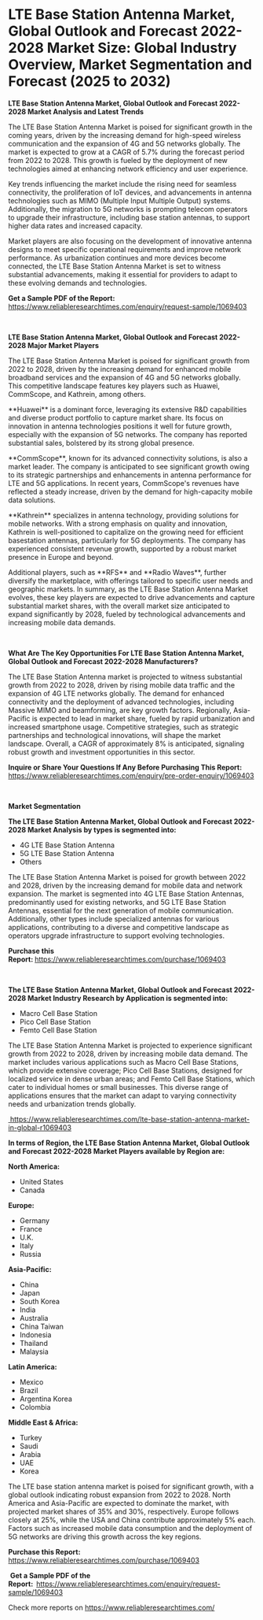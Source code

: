 <p><h1>LTE Base Station Antenna Market, Global Outlook and Forecast 2022-2028 Market Size: Global Industry Overview, Market Segmentation and Forecast (2025 to 2032)</h1></p><p><strong>LTE Base Station Antenna Market, Global Outlook and Forecast 2022-2028 Market Analysis and Latest Trends</strong></p>
<p><p>The LTE Base Station Antenna Market is poised for significant growth in the coming years, driven by the increasing demand for high-speed wireless communication and the expansion of 4G and 5G networks globally. The market is expected to grow at a CAGR of 5.7% during the forecast period from 2022 to 2028. This growth is fueled by the deployment of new technologies aimed at enhancing network efficiency and user experience.</p><p>Key trends influencing the market include the rising need for seamless connectivity, the proliferation of IoT devices, and advancements in antenna technologies such as MIMO (Multiple Input Multiple Output) systems. Additionally, the migration to 5G networks is prompting telecom operators to upgrade their infrastructure, including base station antennas, to support higher data rates and increased capacity.</p><p>Market players are also focusing on the development of innovative antenna designs to meet specific operational requirements and improve network performance. As urbanization continues and more devices become connected, the LTE Base Station Antenna Market is set to witness substantial advancements, making it essential for providers to adapt to these evolving demands and technologies.</p></p>
<p><strong>Get a Sample PDF of the Report:&nbsp;</strong> <a href="https://www.reliableresearchtimes.com/enquiry/request-sample/1069403?utm_campaign=2220&utm_medium=2&utm_source=Github&utm_content=ia&utm_term=21032025&utm_id=lte-base-station-antenna-market-global-outlook-and-forecast-2022-2028">https://www.reliableresearchtimes.com/enquiry/request-sample/1069403</a></p>
<p>&nbsp;</p>
<p><strong>LTE Base Station Antenna Market, Global Outlook and Forecast 2022-2028 Major Market Players</strong></p>
<p><p>The LTE Base Station Antenna Market is poised for significant growth from 2022 to 2028, driven by the increasing demand for enhanced mobile broadband services and the expansion of 4G and 5G networks globally. This competitive landscape features key players such as Huawei, CommScope, and Kathrein, among others.</p><p>**Huawei** is a dominant force, leveraging its extensive R&D capabilities and diverse product portfolio to capture market share. Its focus on innovation in antenna technologies positions it well for future growth, especially with the expansion of 5G networks. The company has reported substantial sales, bolstered by its strong global presence.</p><p>**CommScope**, known for its advanced connectivity solutions, is also a market leader. The company is anticipated to see significant growth owing to its strategic partnerships and enhancements in antenna performance for LTE and 5G applications. In recent years, CommScope's revenues have reflected a steady increase, driven by the demand for high-capacity mobile data solutions.</p><p>**Kathrein** specializes in antenna technology, providing solutions for mobile networks. With a strong emphasis on quality and innovation, Kathrein is well-positioned to capitalize on the growing need for efficient basestation antennas, particularly for 5G deployments. The company has experienced consistent revenue growth, supported by a robust market presence in Europe and beyond.</p><p>Additional players, such as **RFS** and **Radio Waves**, further diversify the marketplace, with offerings tailored to specific user needs and geographic markets. In summary, as the LTE Base Station Antenna Market evolves, these key players are expected to drive advancements and capture substantial market shares, with the overall market size anticipated to expand significantly by 2028, fueled by technological advancements and increasing mobile data demands.</p></p>
<p>&nbsp;</p>
<p><strong>What Are The Key Opportunities For LTE Base Station Antenna Market, Global Outlook and Forecast 2022-2028 Manufacturers?</strong></p>
<p><p>The LTE Base Station Antenna market is projected to witness substantial growth from 2022 to 2028, driven by rising mobile data traffic and the expansion of 4G LTE networks globally. The demand for enhanced connectivity and the deployment of advanced technologies, including Massive MIMO and beamforming, are key growth factors. Regionally, Asia-Pacific is expected to lead in market share, fueled by rapid urbanization and increased smartphone usage. Competitive strategies, such as strategic partnerships and technological innovations, will shape the market landscape. Overall, a CAGR of approximately 8% is anticipated, signaling robust growth and investment opportunities in this sector.</p></p>
<p><strong>Inquire or Share Your Questions If Any Before Purchasing This Report:</strong> <a href="https://www.reliableresearchtimes.com/enquiry/pre-order-enquiry/1069403?utm_campaign=2220&utm_medium=2&utm_source=Github&utm_content=ia&utm_term=21032025&utm_id=lte-base-station-antenna-market-global-outlook-and-forecast-2022-2028">https://www.reliableresearchtimes.com/enquiry/pre-order-enquiry/1069403</a></p>
<p>&nbsp;</p>
<p><strong>Market Segmentation</strong></p>
<p><strong>The LTE Base Station Antenna Market, Global Outlook and Forecast 2022-2028 Market Analysis by types is segmented into:</strong></p>
<p><ul><li>4G LTE Base Station Antenna</li><li>5G LTE Base Station Antenna</li><li>Others</li></ul></p>
<p><p>The LTE Base Station Antenna Market is poised for growth between 2022 and 2028, driven by the increasing demand for mobile data and network expansion. The market is segmented into 4G LTE Base Station Antennas, predominantly used for existing networks, and 5G LTE Base Station Antennas, essential for the next generation of mobile communication. Additionally, other types include specialized antennas for various applications, contributing to a diverse and competitive landscape as operators upgrade infrastructure to support evolving technologies.</p></p>
<p><strong>Purchase this Report:&nbsp;</strong><a href="https://www.reliableresearchtimes.com/purchase/1069403?utm_campaign=2220&utm_medium=2&utm_source=Github&utm_content=ia&utm_term=21032025&utm_id=lte-base-station-antenna-market-global-outlook-and-forecast-2022-2028">https://www.reliableresearchtimes.com/purchase/1069403</a></p>
<p>&nbsp;</p>
<p><strong>The LTE Base Station Antenna Market, Global Outlook and Forecast 2022-2028 Market Industry Research by Application is segmented into:</strong></p>
<p><ul><li>Macro Cell Base Station</li><li>Pico Cell Base Station</li><li>Femto Cell Base Station</li></ul></p>
<p><p>The LTE Base Station Antenna Market is projected to experience significant growth from 2022 to 2028, driven by increasing mobile data demand. The market includes various applications such as Macro Cell Base Stations, which provide extensive coverage; Pico Cell Base Stations, designed for localized service in dense urban areas; and Femto Cell Base Stations, which cater to individual homes or small businesses. This diverse range of applications ensures that the market can adapt to varying connectivity needs and urbanization trends globally.</p></p>
<p><a href="https://www.reliableresearchtimes.com/lte-base-station-antenna-market-in-global-r1069403?utm_campaign=2220&utm_medium=2&utm_source=Github&utm_content=ia&utm_term=21032025&utm_id=lte-base-station-antenna-market-global-outlook-and-forecast-2022-2028">&nbsp;https://www.reliableresearchtimes.com/lte-base-station-antenna-market-in-global-r1069403</a></p>
<p><strong>In terms of Region, the LTE Base Station Antenna Market, Global Outlook and Forecast 2022-2028 Market Players available by Region are:</strong></p>
<p>
    <p> <strong> North America: </strong>
        <ul>
            <li>United States</li>
            <li>Canada</li>
        </ul>
        </p> 
    <p> <strong> Europe: </strong>
        <ul>
            <li>Germany</li>
            <li>France</li>
            <li>U.K.</li>
            <li>Italy</li>
            <li>Russia</li>
        </ul>
        </p> 
    <p> <strong> Asia-Pacific: </strong>
        <ul>
            <li>China</li>
            <li>Japan</li>
            <li>South Korea</li>
            <li>India</li>
            <li>Australia</li>
            <li>China Taiwan</li>
            <li>Indonesia</li>
            <li>Thailand</li>
            <li>Malaysia</li>
        </ul>
        </p> 
    <p> <strong> Latin America: </strong>
        <ul>
            <li>Mexico</li>
            <li>Brazil</li>
            <li>Argentina Korea</li>
            <li>Colombia</li>
        </ul>
        </p> 
    <p> <strong> Middle East & Africa: </strong>
        <ul>
            <li>Turkey</li>
            <li>Saudi</li>
            <li>Arabia</li>
            <li>UAE</li>
            <li>Korea</li>
        </ul>
    </p>
    </p>
<p><p>The LTE base station antenna market is poised for significant growth, with a global outlook indicating robust expansion from 2022 to 2028. North America and Asia-Pacific are expected to dominate the market, with projected market shares of 35% and 30%, respectively. Europe follows closely at 25%, while the USA and China contribute approximately 5% each. Factors such as increased mobile data consumption and the deployment of 5G networks are driving this growth across the key regions.</p></p>
<p><strong>Purchase this Report: </strong><a href="https://www.reliableresearchtimes.com/purchase/1069403?utm_campaign=2220&utm_medium=2&utm_source=Github&utm_content=ia&utm_term=21032025&utm_id=lte-base-station-antenna-market-global-outlook-and-forecast-2022-2028">https://www.reliableresearchtimes.com/purchase/1069403</a></p>
<p>&nbsp;<strong>Get a Sample PDF of the Report:&nbsp;&nbsp;</strong><a href="https://www.reliableresearchtimes.com/enquiry/request-sample/1069403?utm_campaign=2220&utm_medium=2&utm_source=Github&utm_content=ia&utm_term=21032025&utm_id=lte-base-station-antenna-market-global-outlook-and-forecast-2022-2028">https://www.reliableresearchtimes.com/enquiry/request-sample/1069403</a></p>
<p><strong></strong></p>
<p>Check more reports on <a href="https://www.reliableresearchtimes.com/?utm_campaign=2220&utm_medium=2&utm_source=Github&utm_content=ia&utm_term=21032025&utm_id=lte-base-station-antenna-market-global-outlook-and-forecast-2022-2028">https://www.reliableresearchtimes.com/</a></p>